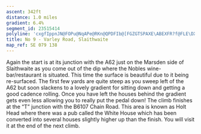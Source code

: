 ```yaml
---
ascent: 342ft
distance: 1.0 miles
gradient: 6.4%
segment_id: 23515414
polyline: 'cxgfIppnJN@FOPu@NqAPe@RKn@QPDFIb@[FGZGTSPAXE\ABEXFR?f@FLE\DXEZ@b@EJDfALj@@XA|@@d@HTHbALn@Vn@L\NR@f@T`Ah@r@l@l@^RDR@HBHHh@HHGJ?^GTBl@Pn@Cb@Gd@Ab@BTHZDr@ChDAjG`@hDHjBEr@MH?tATt@CRDl@BLBNH'
title: No 9 - Varley Road, Slaithwaite
map_ref: SE 079 138
---
```


Again the start is at its junction with the A62 just on the Marsden side of Slaithwaite as you come out of the dip where the Nobles wine-bar/restaurant is situated. This time the surface is beautiful due to it being re-surfaced. The first few yards are quite steep as you sweep left of the A62 but soon slackens to a lovely gradient for sitting down and getting a good cadence rolling. Once you have left the houses behind the gradient gets even less allowing you to really put the pedal down! The climb finishes at the “T” junction with the B6107 Chain Road. This area is known as Holt Head where there was a pub called the White House which has been converted into several houses slightly higher up than the finish. You will visit it at the end of the next climb.